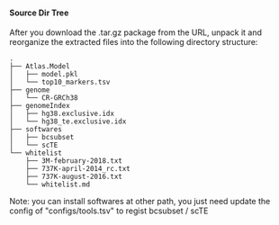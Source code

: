 #### Source Dir Tree

After you download the .tar.gz package from the URL, unpack it and reorganize the extracted files into the following directory structure:

```shell
.
├── Atlas.Model
│   ├── model.pkl
│   └── top10_markers.tsv
├── genome
│   └── CR-GRCh38
├── genomeIndex
│   ├── hg38.exclusive.idx
│   └── hg38_te.exclusive.idx
├── softwares
│   ├── bcsubset
│   └── scTE
└── whitelist
    ├── 3M-february-2018.txt
    ├── 737K-april-2014_rc.txt
    ├── 737K-august-2016.txt
    └── whitelist.md
```
Note: you can install softwares at other path, you just need update the config of "configs/tools.tsv" to regist bcsubset / scTE
